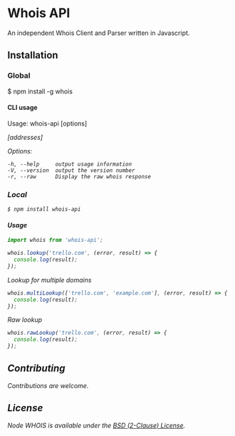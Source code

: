 # Whois API

An independent Whois Client and Parser written in Javascript.

## Installation

### Global

  $ npm install -g whois

#### CLI usage

  Usage: whois-api [options] <address> [addresses]

  Options:

    -h, --help     output usage information
    -V, --version  output the version number
    -r, --raw      Display the raw whois response

### Local

    $ npm install whois-api

#### Usage

```js
import whois from 'whois-api';

whois.lookup('trello.com', (error, result) => {
  console.log(result);
});
```

Lookup for multiple domains
```js
whois.multiLookup(['trello.com', 'example.com'], (error, result) => {
  console.log(result);
});
```

Raw lookup
```js
whois.rawLookup('trello.com', (error, result) => {
  console.log(result);
});
```

## Contributing

Contributions are welcome.

## License

Node WHOIS is available under the [BSD (2-Clause) License](http://opensource.org/licenses/BSD-2-Clause).
